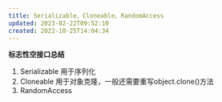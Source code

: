 ```yaml
---
title: Serializable、Cloneable、RandomAccess
updated: 2023-02-22T09:52:10
created: 2022-10-25T14:04:34
---
```


**标志性空接口总结**
1.  Serializable
用于序列化
1.  Cloneable
用于对象克隆，一般还需要重写object.clone()方法
1.  RandomAccess
